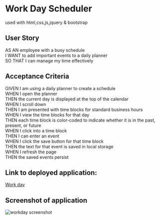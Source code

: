 # Work Day Scheduler
used with html,css,js,jquery & bootstrap

## User Story
AS AN employee with a busy schedule \
I WANT to add important events to a daily planner \
SO THAT I can manage my time effectively

## Acceptance Criteria
GIVEN I am using a daily planner to create a schedule \
WHEN I open the planner \
THEN the current day is displayed at the top of the calendar \
WHEN I scroll down \
THEN I am presented with time blocks for standard business hours \
WHEN I view the time blocks for that day \
THEN each time block is color-coded to indicate whether it is in the past, present, or future \
WHEN I click into a time block \
THEN I can enter an event \
WHEN I click the save button for that time block \
THEN the text for that event is saved in local storage \
WHEN I refresh the page \
THEN the saved events persist

## Link to deployed application:
[Work day](https://mschellberg.github.io/workday/)

## Screenshot of application
![workday screenshot](https://user-images.githubusercontent.com/71852138/100799188-b2cfd800-33f2-11eb-9cab-482369ff0e42.png)
